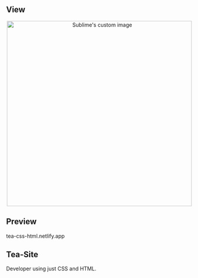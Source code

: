 ## View


<p align="center">
  <img src="https://github.com/JorgeFPeres/birthday-reminder-React-/blob/main/Image.png?raw=true" alt="Sublime's custom image" width= "500px"/>
</p>


## Preview

tea-css-html.netlify.app

## Tea-Site

Developer using just CSS and HTML.


